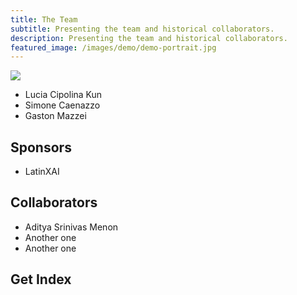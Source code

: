```yaml
---
title: The Team
subtitle: Presenting the team and historical collaborators.
description: Presenting the team and historical collaborators.
featured_image: /images/demo/demo-portrait.jpg
---
```


<!--![](/images/demo/demo-landscape.jpg)-->
![](https://avatars.githubusercontent.com/u/5190890?v=4)

- Lucia Cipolina Kun 
- Simone Caenazzo
- Gaston Mazzei

## Sponsors
* LatinXAI


## Collaborators

* Aditya Srinivas Menon
* Another one
* Another one

## Get Index

